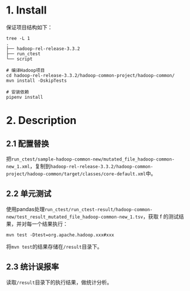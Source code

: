 # 1. Install

保证项目结构如下：
```
tree -L 1
.
├── hadoop-rel-release-3.3.2
├── run_ctest
└── script
```

```
# 编译Hadoop项目
cd hadoop-rel-release-3.3.2/hadoop-common-project/hadoop-common/
mvn install -DskipTests
```

```
# 安装依赖
pipenv install
```

# 2. Description

## 2.1 配置替换

把`run_ctest/sample-hadoop-common-new/mutated_file_hadoop-common-new_1.xml`，复制到`hadoop-rel-release-3.3.2/hadoop-common-project/hadoop-common/target/classes/core-default.xml`中。

## 2.2 单元测试

使用pandas处理`run_ctest/run_ctest-result/hadoop-common-new/test_result_mutated_file_hadoop-common-new_1.tsv`，获取 f 的测试结果，并对每一个结果执行：

```
mvn test -Dtest=org.apache.hadoop.xxx#xxx
```
将`mvn test`的结果存储在`/result`目录下。

## 2.3 统计误报率

读取`/result`目录下的执行结果，做统计分析。